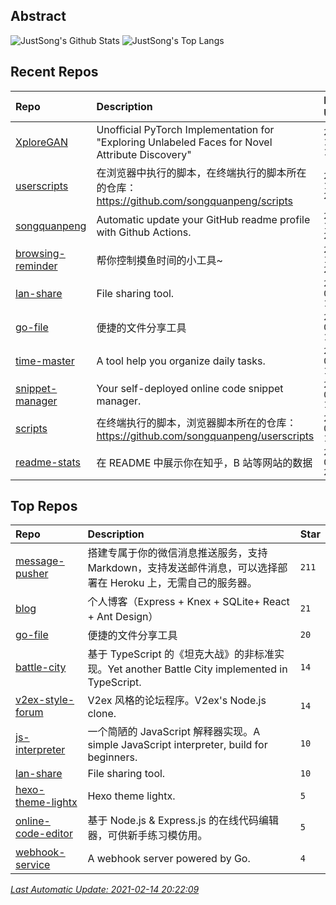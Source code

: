 ## Abstract
![JustSong's Github Stats](https://github-readme-stats.vercel.app/api?username=songquanpeng&show_icons=true&hide_border=true)
![JustSong's Top Langs](https://github-readme-stats.vercel.app/api/top-langs/?username=songquanpeng&layout=compact&hide_border=true)

## Recent Repos
|Repo|Description|Last Update|
|:--|:--|:--|
|[XploreGAN](https://github.com/songquanpeng/XploreGAN)|Unofficial PyTorch Implementation for "Exploring Unlabeled Faces for Novel Attribute Discovery"|`2021-02-13 17:53:49`|
|[userscripts](https://github.com/songquanpeng/userscripts)|在浏览器中执行的脚本，在终端执行的脚本所在的仓库：https://github.com/songquanpeng/scripts|`2021-02-12 22:59:52`|
|[songquanpeng](https://github.com/songquanpeng/songquanpeng)|Automatic update your GitHub readme profile with Github Actions.|`2021-02-11 22:01:41`|
|[browsing-reminder](https://github.com/songquanpeng/browsing-reminder)|帮你控制摸鱼时间的小工具~|`2021-02-11 21:57:09`|
|[lan-share](https://github.com/songquanpeng/lan-share)|File sharing tool. |`2021-02-08 17:07:40`|
|[go-file](https://github.com/songquanpeng/go-file)|便捷的文件分享工具|`2021-02-08 16:33:00`|
|[time-master](https://github.com/songquanpeng/time-master)|A tool help you organize daily tasks.|`2021-02-08 10:43:11`|
|[snippet-manager](https://github.com/songquanpeng/snippet-manager)|Your self-deployed online code snippet manager.|`2021-02-07 19:13:02`|
|[scripts](https://github.com/songquanpeng/scripts)|在终端执行的脚本，浏览器脚本所在的仓库：https://github.com/songquanpeng/userscripts|`2021-02-02 10:54:29`|
|[readme-stats](https://github.com/songquanpeng/readme-stats)|在 README 中展示你在知乎，B 站等网站的数据|`2021-02-01 21:22:49`|

## Top Repos
|Repo|Description|Star|
|:--|:--|:--|
|[message-pusher](https://github.com/songquanpeng/message-pusher)|搭建专属于你的微信消息推送服务，支持 Markdown，支持发送邮件消息，可以选择部署在 Heroku 上，无需自己的服务器。|`211`|
|[blog](https://github.com/songquanpeng/blog)|个人博客（Express + Knex + SQLite+ React + Ant Design）|`21`|
|[go-file](https://github.com/songquanpeng/go-file)|便捷的文件分享工具|`20`|
|[battle-city](https://github.com/songquanpeng/battle-city)|基于 TypeScript 的《坦克大战》的非标准实现。Yet another Battle City implemented in TypeScript.|`14`|
|[v2ex-style-forum](https://github.com/songquanpeng/v2ex-style-forum)|V2ex 风格的论坛程序。V2ex's Node.js clone.|`14`|
|[js-interpreter](https://github.com/songquanpeng/js-interpreter)|一个简陋的 JavaScript 解释器实现。A simple JavaScript interpreter, build for beginners.|`10`|
|[lan-share](https://github.com/songquanpeng/lan-share)|File sharing tool. |`10`|
|[hexo-theme-lightx](https://github.com/songquanpeng/hexo-theme-lightx)|Hexo theme lightx.|`5`|
|[online-code-editor](https://github.com/songquanpeng/online-code-editor)|基于 Node.js & Express.js 的在线代码编辑器，可供新手练习模仿用。|`5`|
|[webhook-service](https://github.com/songquanpeng/webhook-service)|A webhook server powered by Go.|`4`|



*[Last Automatic Update: 2021-02-14 20:22:09](https://github.com/songquanpeng/songquanpeng/blob/master/help.md)*
